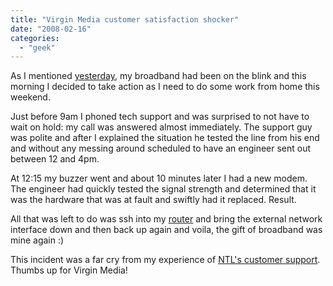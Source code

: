 ```yaml
---
title: "Virgin Media customer satisfaction shocker"
date: "2008-02-16"
categories: 
  - "geek"
---
```


As I mentioned [yesterday](/2008/02/15/trigger-happy-without-broadband/), my broadband had been on the blink and this morning I decided to take action as I need to do some work from home this weekend.

Just before 9am I phoned tech support and was surprised to not have to wait on hold: my call was answered almost immediately. The support guy was polite and after I explained the situation he tested the line from his end and without any messing around scheduled to have an engineer sent out between 12 and 4pm.

At 12:15 my buzzer went and about 10 minutes later I had a new modem. The engineer had quickly tested the signal strength and determined that it was the hardware that was at fault and swiftly had it replaced. Result.

All that was left to do was ssh into my [router](http://ipcop.org) and bring the external network interface down and then back up again and voila, the gift of broadband was mine again :)

This incident was a far cry from my experience of [NTL's customer support](http://cablehell.co.uk/forums/index.php?showtopic=27097&st=0&p=156841&#entry156841). Thumbs up for Virgin Media!
